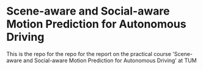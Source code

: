 # Scene-aware and Social-aware Motion Prediction for Autonomous Driving


This is the repo for the repo for the report on the practical course 'Scene-aware and Social-aware Motion Prediction for Autonomous Driving' at TUM
